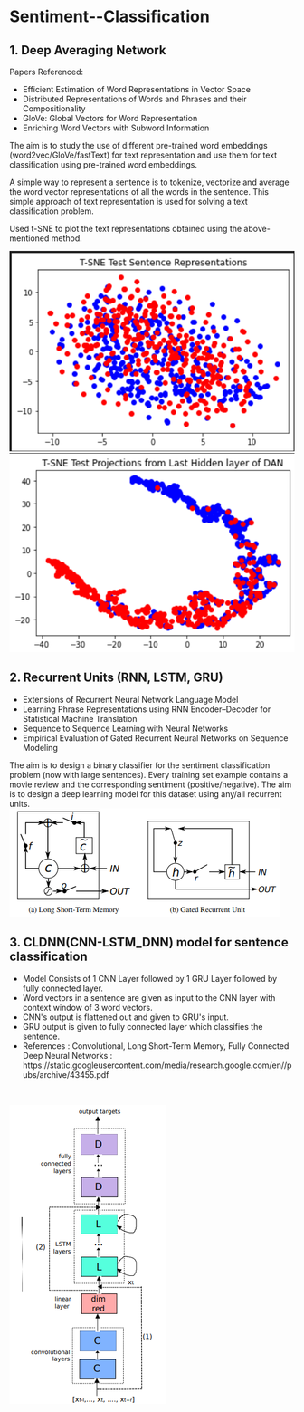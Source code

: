 # Sentiment--Classification

## 1. Deep Averaging Network
Papers Referenced:
<ul>
<li>Efficient Estimation of Word Representations in Vector Space 
<li>Distributed Representations of Words and Phrases and their Compositionality 
<li>GloVe: Global Vectors for Word Representation
<li>Enriching Word Vectors with Subword Information 
</ul>
The aim is to study the use of different pre-trained word embeddings
(word2vec/GloVe/fastText) for text representation and use them for text classification using pre-trained word embeddings. <br>

A simple way to represent a sentence is to tokenize, vectorize and average the word vector
representations of all the words in the sentence. This simple approach of
text representation is used for solving a text classification problem. <br>


Used t-SNE to plot the text representations obtained using the above-mentioned method.<br>

![plot](./images/1_tsne_before.png)<br>
![plot](./images/1_tsne_after.png)

## 2. Recurrent Units (RNN, LSTM, GRU)
<ul>
<li>Extensions of Recurrent Neural Network Language Model 

<li>Learning Phrase Representations using RNN Encoder–Decoder for Statistical Machine Translation 

<li>Sequence to Sequence Learning with Neural Networks 

<li>Empirical Evaluation of Gated Recurrent Neural Networks on Sequence Modeling 

</ul>




 The aim is to design a binary classifier for the sentiment classification
problem (now with large sentences). Every training set example contains a movie review and the corresponding sentiment
(positive/negative). The aim is to design a deep learning model for this dataset using any/all recurrent units.<br>
![plot](./images/2_model.png)


## 3. CLDNN(CNN-LSTM_DNN) model for sentence classification
<ul>
  <li> Model Consists of 1 CNN Layer followed by 1 GRU Layer followed by fully connected layer.
  <li> Word vectors in a sentence are given as input to the CNN layer with context window of 3 word vectors.
  <li> CNN's output is flattened out and given to GRU's input.
  <li> GRU output is given to fully connected layer which classifies the sentence.
  <li> References : Convolutional, Long Short-Term Memory, Fully Connected Deep Neural Networks : https://static.googleusercontent.com/media/research.google.com/en//pubs/archive/43455.pdf
</ul> <br>

![plot](./images/3.png) 

<br>




